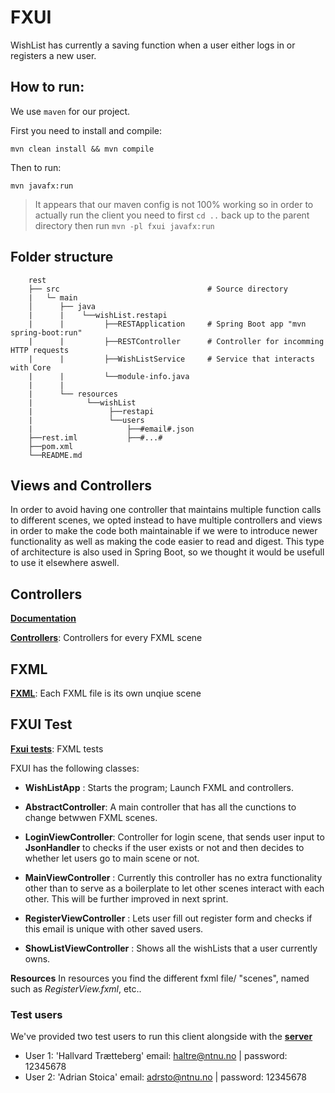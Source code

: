# FXUI

WishList has currently a saving function when a user either logs in or registers a new user.

## How to run:

We use `maven` for our project.

First you need to install and compile:

`mvn clean install && mvn compile`

Then to run:

`mvn javafx:run`

> It appears that our maven config is not 100% working so in order to actually run the client you need to first `cd ..` back up to the parent directory then run `mvn -pl fxui javafx:run`

## Folder structure

        rest
        ├── src                                 # Source directory
        |   └─ main
        │      ├── java
        |      |    └──wishList.restapi
        |      |         ├──RESTApplication     # Spring Boot app "mvn spring-boot:run"
        |      |         ├──RESTController      # Controller for incomming HTTP requests
        |      |         ├──WishListService     # Service that interacts with Core
        |      |         └──module-info.java
        |      |
        |      └── resources
        |            └──wishList
        |                 ├──restapi
        |                 └──users
        |                     ├──#email#.json
        ├──rest.iml           ├──#...#
        ├──pom.xml
        └──README.md

## Views and Controllers

In order to avoid having one controller that maintains multiple function calls to different scenes, we opted instead to
have multiple controllers and views in order to make the code both maintainable if we were to introduce newer
functionality as well as making the code easier to read and digest. This type of architecture is also used in Spring
Boot, so we thought it would be usefull to use it elsewhere aswell.

## Controllers

[**Documentation**](./wishList/fxui/src)

[**Controllers**](./wishList/fxui/src/main/java/wishList/ui): Controllers for every FXML scene

## FXML

[**FXML**](./wishList/fxui/src/main/resources/wishList/ui): Each FXML file is its own unqiue scene

## FXUI Test

[**Fxui tests**](./wishList/fxui/src/test/java/wishList): FXML tests

FXUI has the following classes:

- **WishListApp** : Starts the program; Launch FXML and controllers.

- **AbstractController**: A main controller that has all the cunctions to change betwwen FXML scenes.

- **LoginViewController**: Controller for login scene, that sends user input to **JsonHandler** to checks if the user
  exists or not and then decides to whether let users go to main scene or not.

- **MainViewController** : Currently this controller has no extra functionality other than to serve as a boilerplate to
  let other scenes interact with each other. This will be further improved in next sprint.

- **RegisterViewController** : Lets user fill out register form and checks if this email is unique with other saved
  users.

- **ShowListViewController** : Shows all the wishLists that a user currently owns.

**Resources** In resources you find the different fxml file/ "scenes", named such as _RegisterView.fxml_, etc..

### Test users

We've provided two test users to run this client alongside with the [**server**](../rest/README.md)

- User 1: 'Hallvard Trætteberg' email: haltre@ntnu.no | password: 12345678
- User 2: 'Adrian Stoica' email: adrsto@ntnu.no | password: 12345678
